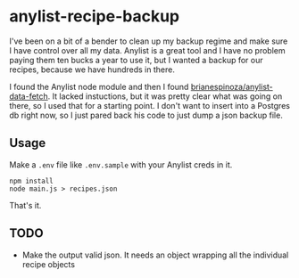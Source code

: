 # anylist-recipe-backup

I've been on a bit of a bender to clean up my backup regime and make
sure I have control over all my data. Anylist is a great tool and I
have no problem paying them ten bucks a year to use it, but I wanted
a backup for our recipes, because we have hundreds in there.

I found the Anylist node module and then I found 
[brianespinoza/anylist-data-fetch](https://github.com/brianespinoza/anylist-data-fetch).
It lacked instuctions, but it was pretty clear what was going on there,
so I used that for a starting point. I don't want to insert into a
Postgres db right now, so I just pared back his code to just dump a
json backup file.

## Usage

Make a `.env` file like `.env.sample` with your Anylist creds in it.

```
npm install
node main.js > recipes.json
```

That's it.

## TODO

* Make the output valid json. It needs an object wrapping all the individual recipe objects